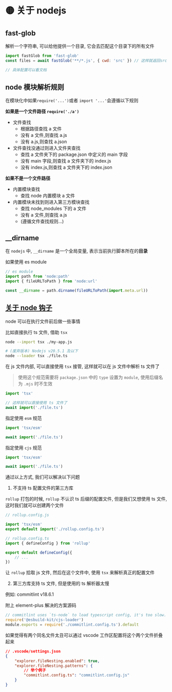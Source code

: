 # 🟡 关于 nodejs

## fast-glob

解析一个字符串, 可以给他提供一个目录, 它会去匹配这个目录下的所有文件

```js
import fastGlob from 'fast-glob'
const files = await fastGlob('**/*.js', { cwd: 'src' }) // 这样就返回src下的所有的js文件

// 具体配置可以看文档
```

## node 模块解析规则

在模块化中如果`require('...')`或者 `import '...'`会遵循以下规则

**如果是一个文件路径 `require('./a')`**

- 文件查找
  - 根据路径查找 a 文件
  - 没有 a 文件,则查找 a.js
  - 没有 a.js,则查找 a.json
- 文件查找没通过则进入文件夹查找
  - 查找 a 文件夹下的 package.json 中定义的 main 字段
  - 没有 main 字段,则查找 a 文件夹下的 index.js
  - 没有 index.js,则查找 a 文件夹下的 index.json

**如果不是一个文件路径**

- 内置模块查找
  - 查找 node 内置模块 a 文件
- 内置模块未找到则进入第三方模块查找
  - 查找 node_modules 下的 a 文件
  - 没有 a 文件,则查找 a.js
  - (遵循文件查找规则...)

## \_\_dirname

在 `nodejs` 中, `__dirname` 是一个全局变量, 表示当前执行脚本所在的**目录**

如果使用 es module

```js
// es module
import path from 'node:path'
import { fileURLToPath } from 'node:url'

const __dirname = path.dirname(fileURLToPath(import.meta.url))
```

## [关于 node 钩子](https://nodejs.org/api/module.html#customization-hooks)

node 可以在执行文件前后做一些事情

比如直接执行 ts 文件, 借助 `tsx`

```bash
node --import tsx ./my-app.js
```

```bash
# (废弃版本) Nodejs v20.5.1 及以下
node --loader tsx ./file.ts
```

在 js 文件内部, 可以直接使用 `tsx` 接管, 这样就可以在 js 文件中解析 ts 文件了

> 使用这个规范需要将 `package.json` 中的 `type` 设置为 `module`, 使用后缀名为 `.mjs` 时不生效

```js
import 'tsx'

// 这样就可以直接使用 ts 文件了
await import('./file.ts')
```

指定使用 `esm` 规范

```js
import 'tsx/esm'

await import('./file.ts')
```

指定使用 `cjs` 规范

```js
import 'tsx/esm'

await import('./file.ts')
```

通过以上方式, 我们可以解决以下问题

1. 不支持 ts 配置文件的第三方库

`rollup` 打包的时候, `rollup` 不认识 ts 后缀的配置文件, 但是我们又想使用 ts 文件, 这时我们就可以创建两个文件

```js
// rollup.config.js

import 'tsx/esm'
export default import('./rollup.config.ts')
```

```ts
// rollup.config.ts
import { defineConfig } from 'rollup'

export default defineConfig({
	// ...
})
```

让 `rollup` 拾取 js 文件, 然后在这个文件中, 使用 `tsx` 来解析真正的配置文件

2. 第三方库支持 ts 文件, 但是使用的 ts 解析器太慢

例如: commitlint v18.6.1

附上 element-plus 解决的方案源码

```js
// commitlint uses `ts-node` to load typescript config, it's too slow. So we replace it with `esbuild`.
require('@esbuild-kit/cjs-loader')
module.exports = require('./commitlint.config.ts').default
```

如果觉得有两个同名文件太丑可以通过 vscode 工作区配置将这个两个文件折叠起来

```json
// .vscode/settings.json
{
	"explorer.fileNesting.enabled": true,
	"explorer.fileNesting.patterns": {
		// 举个例子
		"commitlint.config.ts": "commitlint.config.js"
	}
}
```
